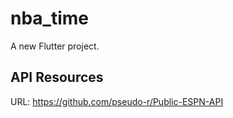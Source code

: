 # nba_time

A new Flutter project.

## API Resources

URL: https://github.com/pseudo-r/Public-ESPN-API
